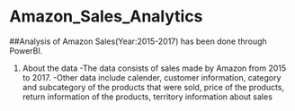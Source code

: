 # Amazon_Sales_Analytics

##Analysis of Amazon Sales(Year:2015-2017) has been done through PowerBI.
1. About the data
   -The data consists of sales made by Amazon from 2015 to 2017.
   -Other data include calender, customer information, category and subcategory of the products that were sold, price of the products, return information of the products, territory information about sales



